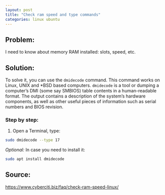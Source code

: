 ```yaml
---
layout: post
title: "Check ram speed and type commands"
categories: linux ubuntu
---
```


## Problem: 

I need to know about memory RAM installed: slots, speed, etc.

## Solution:
To solve it, you can use the `dmidecode` command. This command works on Linux, UNIX and *BSD based computers. `dmidecode` is a tool or dumping a computer’s DMI (some say SMBIOS) table contents in a human-readable format. The output contains a description of the system’s hardware components, as well as other useful pieces of information such as serial numbers and BIOS revision.

### Step by step:

1. Open a Terminal, type:

```bash
sudo dmidecode --type 17

```

*Optional:*
In case you need to install it:
```bash
sudo apt install dmidecode

```




## Source:

<https://www.cyberciti.biz/faq/check-ram-speed-linux/>
